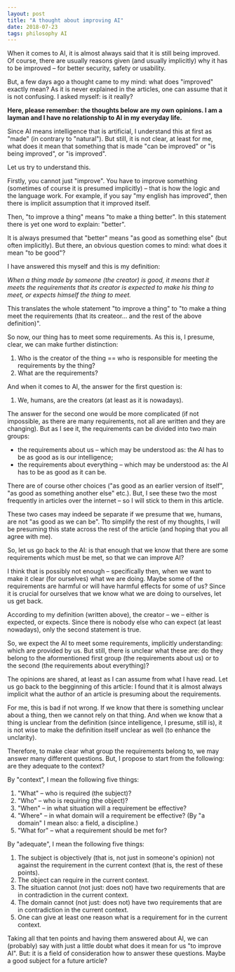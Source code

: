 ```yaml
---
layout: post
title: "A thought about improving AI"
date: 2018-07-23
tags: philosophy AI
---
```


When it comes to AI, it is almost always said that it is still being improved. Of course, there are usually reasons given (and usually implicitly) why it has to be improved – for better security, safety or usability.

But, a few days ago a thought came to my mind: what does "improved" exactly mean? As it is never explained in the articles, one can assume that it is not confusing. I asked myself: is it really?

**Here, please remember: the thoughts below are my own opinions. I am a layman and I have no relationship to AI in my everyday life.**

Since AI means intelligence that is artificial, I understand this at first as "made" (in contrary to "natural"). But still, it is not clear, at least for me, what does it mean that something that is made "can be improved" or "is being improved", or "is improved".

Let us try to understand this.

Firstly, you cannot just "improve". You have to improve something (sometimes of course it is presumed implicitly) – that is how the logic and the language work. For example, if you say "my english has improved", then there is implicit assumption that it improved itself.

Then, "to improve a thing" means "to make a thing better". In this statement there is yet one word to explain: "better".

It is always presumed that "better" means "as good as something else" (but often implicitly). But there, an obvious question comes to mind: what does it mean "to be good"?

I have answered this myself and this is my definition:

_When a thing made by someone (the creator) is good, it means that it meets the requirements that its creator is expected to make his thing to meet, or expects himself the thing to meet._

This translates the whole statement "to improve a thing" to "to make a thing meet the requirements (that its createor... and the rest of the above definition)". 

So now, our thing has to meet some requirements. As this is, I presume, clear, we can make further distinction:

1. Who is the creator of the thing == who is responsible for meeting the requirements by the thing?
2. What are the requirements?

And when it comes to AI, the answer for the first question is:

1. We, humans, are the creators (at least as it is nowadays).

The answer for the second one would be more complicated (if not impossible, as there are many requirements, not all are written and they are changing). But as I see it, the requirements can be divided into two main groups:

- the requirements about us – which may be understood as: the AI has to be as good as is our intelligence;
- the requirements about everything – which may be understood as: the AI has to be as good as it can be.

There are of course other choices ("as good as an earlier version of itself", "as good as something another else" etc.). But, I see these two the most frequently in articles over the internet – so I will stick to them in this article.

These two cases may indeed be separate if we presume that we, humans, are not "as good as we can be". Tto simplify the rest of my thoughts, I will be presuming this state across the rest of the article (and hoping that you all agree with me).

So, let us go back to the AI: is that enough that we know that there are some requirements which must be met, so that we can improve AI?

I think that is possibly not enough – specifically then, when we want to make it clear (for ourselves) what we are doing. Maybe some of the requirements are harmful or will have harmful effects for some of us? Since it is crucial for ourselves that we know what we are doing to ourselves, let us get back.

According to my definition (written above), the creator – we – either is expected, or expects. Since there is nobody else who can expect (at least nowadays), only the second statement is true.

So, we expect the AI to meet some requirements, implicitly understanding: which are provided by us. But still, there is unclear what these are: do they belong to the aformentioned first group (the requirements about us) or to the second (the requirements about everything)?

The opinions are shared, at least as I can assume from what I have read. Let us go back to the begginning of this article: I found that it is almost always implicit what the author of an article is presuming about the requirements.

For me, this is bad if not wrong. If we know that there is something unclear about a thing, then we cannot rely on that thing. And when we know that a thing is unclear from the definition (since intelligence, I presume, still is), it is not wise to make the definition itself unclear as well (to enhance the unclarity).

Therefore, to make clear what group the requirements belong to, we may answer many different questions. But, I propose to start from the following: are they adequate to the context?

By "context", I mean the following five things:
1. "What" – who is required (the subject)?
2. "Who" – who is requiring (the object)?
3. "When" – in what situation will a requirement be effective?
4. "Where" – in what domain will a requirement be effective? (By "a domain" I mean also: a field, a discipline.)
5. "What for" – what a requirement should be met for?

By "adequate", I mean the following five things:
1. The subject is objectively (that is, not just in someone's opinion) not against the requirement in the current context (that is, the rest of these points).
2. The object can require in the current context.
3. The situation cannot (not just: does not) have two requirements that are in contradiction in the current context.
4. The domain cannot (not just: does not) have two requirements that are in contradiction in the current context.
5. One can give at least one reason what is a requirement for in the current context.

Taking all that ten points and having them answered about AI, we can (probably) say with just a little doubt what does it mean for us "to improve AI". But: it is a field of consideration how to answer these questions. Maybe a good subject for a future article?